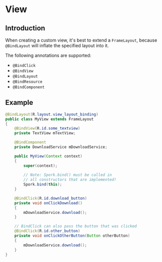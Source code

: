 # View

## Introduction

When creating a custom view, it's best to extend a `FrameLayout`, because `@BindLayout` will inflate the specified layout into it.

The following annotations are supported:

 - `@BindClick`
 - `@BindView`
 - `@BindLayout`
 - `@BindResource`
 - `@BindComponent`

## Example

```java
@BindLayout(R.layout.view_layout_binding)
public class MyView extends FrameLayout
{
	@BindView(R.id.some_textview)
	private TextView mTextView;

	@BindComponent
	private DownloadService mDownloadService;

	public MyView(Context context)
	{
		super(context);
		
		// Note: Spork.bind() must be called in 
		// all constructors that are implemented!
		Spork.bind(this);
	}

	@BindClick(R.id.download_button)
	private void onClickDownload()
	{
		mDownloadService.download();
	}

	// BindClick can also pass the button that was clicked
	@BindClick(R.id.other_button)
	private void onClickOtherButton(Button otherButton)
	{
		mDownloadService.download();
	}
}
```
